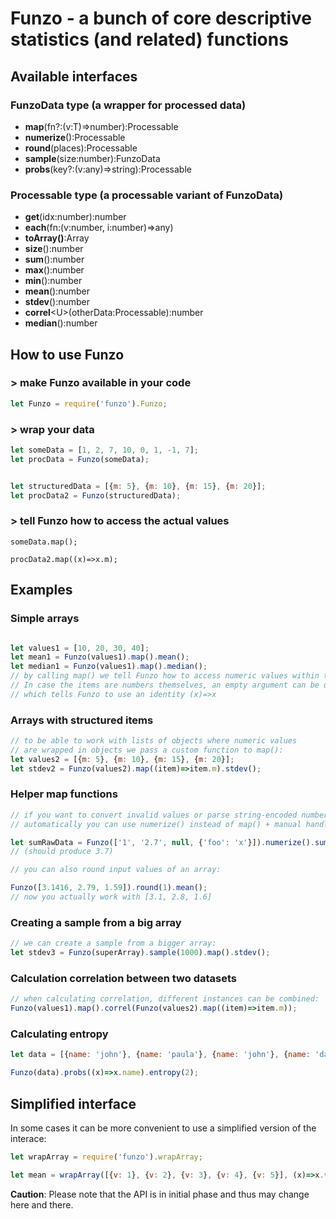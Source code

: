 # Funzo - a bunch of core descriptive statistics (and related) functions

## Available interfaces


### FunzoData type (a wrapper for processed data)

* **map**(fn?:(v:T)=&gt;number):Processable
* **numerize**():Processable
* **round**(places):Processable
* **sample**(size:number):FunzoData
* **probs**(key?:(v:any)=&gt;string):Processable

### Processable type (a processable variant of FunzoData)

* **get**(idx:number):number
* **each**(fn:(v:number, i:number)=&gt;any)
* **toArray()**:Array<number>
* **size**():number
* **sum**():number
* **max**():number
* **min**():number
* **mean**():number
* **stdev**():number
* **correl**&lt;U&gt;(otherData:Processable):number
* **median**():number


## How to use Funzo

### > make Funzo available in your code

```js
let Funzo = require('funzo').Funzo;
```


### > wrap your data

```js
let someData = [1, 2, 7, 10, 0, 1, -1, 7];
let procData = Funzo(someData);


let structuredData = [{m: 5}, {m: 10}, {m: 15}, {m: 20}];
let procData2 = Funzo(structuredData);
```

### > tell Funzo how to access the actual values

```
someData.map();

procData2.map((x)=>x.m);
```

## Examples

### Simple arrays

```js

let values1 = [10, 20, 30, 40];
let mean1 = Funzo(values1).map().mean();
let median1 = Funzo(values1).map().median();
// by calling map() we tell Funzo how to access numeric values within the array.
// In case the items are numbers themselves, an empty argument can be used
// which tells Funzo to use an identity (x)=>x
```

### Arrays with structured items

```js
// to be able to work with lists of objects where numeric values
// are wrapped in objects we pass a custom function to map():
let values2 = [{m: 5}, {m: 10}, {m: 15}, {m: 20}];
let stdev2 = Funzo(values2).map((item)=>item.m).stdev();
```

### Helper map functions

```js
// if you want to convert invalid values or parse string-encoded numbers
// automatically you can use numerize() instead of map() + manual handling:

let sumRawData = Funzo(['1', '2.7', null, {'foo': 'x'}]).numerize().sum();
// (should produce 3.7)
```

```js
// you can also round input values of an array:

Funzo([3.1416, 2.79, 1.59]).round(1).mean();
// now you actually work with [3.1, 2.8, 1.6]
```

### Creating a sample from a big array

```js
// we can create a sample from a bigger array:
let stdev3 = Funzo(superArray).sample(1000).map().stdev();
```

### Calculation correlation between two datasets

```js
// when calculating correlation, different instances can be combined:
Funzo(values1).map().correl(Funzo(values2).map((item)=>item.m));
```

### Calculating entropy

```js
let data = [{name: 'john'}, {name: 'paula'}, {name: 'john'}, {name: 'dana'}];

Funzo(data).probs((x)=>x.name).entropy(2);
```

## Simplified interface

In some cases it can be more convenient to use a simplified version of the interace:

```js
let wrapArray = require('funzo').wrapArray;

let mean = wrapArray([{v: 1}, {v: 2}, {v: 3}, {v: 4}, {v: 5}], (x)=>x.v).stdev();
```

**Caution**: Please note that the API is in initial phase and thus may change here and there.